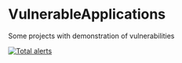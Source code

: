 # VulnerableApplications
Some projects with demonstration of vulnerabilities

[![Total alerts](https://img.shields.io/lgtm/alerts/g/programmersommer/VulnerableApplications.svg?logo=lgtm&logoWidth=18)](https://lgtm.com/projects/g/programmersommer/VulnerableApplications/alerts/)

